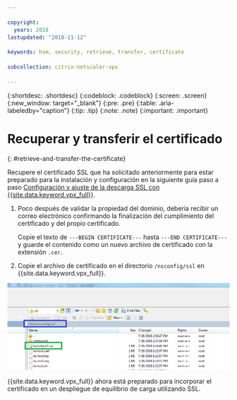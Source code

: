 ```yaml
---

copyright:
  years: 2018
lastupdated: "2018-11-12"

keywords: hsm, security, retrieve, transfer, certificate

subcollection: citrix-netscaler-vpx

---
```


{:shortdesc: .shortdesc}
{:codeblock: .codeblock}
{:screen: .screen}
{:new_window: target="_blank"}
{:pre: .pre}
{:table: .aria-labeledby="caption"}
{:tip: .tip}
{:note: .note}
{:important: .important}

# Recuperar y transferir el certificado
{: #retrieve-and-transfer-the-certificate}

Recupere el certificado SSL que ha solicitado anteriormente para estar preparado para la instalación y configuración en la siguiente guía paso a paso [Configuración y ajuste de la descarga SSL con {{site.data.keyword.vpx_full}}](/docs/infrastructure/citrix-netscaler-vpx?topic=citrix-netscaler-vpx-configuring-and-tuning-ssl-offload-with-citrix-netscaler-vpx).

1. Poco después de validar la propiedad del dominio, debería recibir un correo electrónico confirmando la finalización del cumplimiento del certificado y del propio certificado.

	Copie el texto de `---BEGIN CERTIFICATE---` hasta `---END CERTIFICATE---` y guarde el contenido como un nuevo archivo de certificado con la extensión `.cer`.

2. Copie el archivo de certificado en el directorio `/nsconfig/ssl` en {{site.data.keyword.vpx_full}}.

  <img src="images/11-transfer-certificate.png" alt="dibujo" style="width: 600px;"/>

{{site.data.keyword.vpx_full}} ahora está preparado para incorporar el certificado en un despliegue de equilibrio de carga utilizando SSL.
